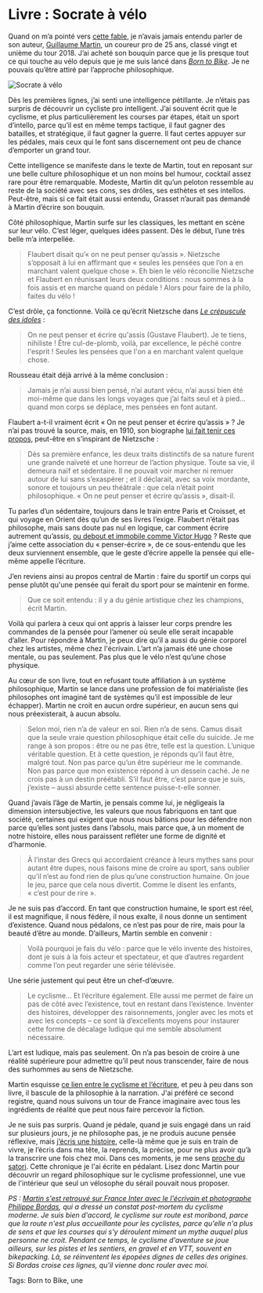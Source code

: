 # Livre : Socrate à vélo

Quand on m’a pointé vers [cette fable](https://www.amazon.fr/Socrate-%C3%A0-v%C3%A9lo-France-philosophes/dp/2246815754/), je n’avais jamais entendu parler de son auteur, [Guillaume Martin](https://fr.wikipedia.org/wiki/Guillaume_Martin), un coureur pro de 25 ans, classé vingt et unième du tour 2018. J’ai acheté son bouquin parce que je lis presque tout ce qui touche au vélo depuis que je me suis lancé dans [*Born to Bike*](https://tcrouzet.com/borntobike/). Je ne pouvais qu’être attiré par l’approche philosophique.<span id="more-51218"></span>

![Socrate à vélo](https://tcrouzet.comhttps://tcrouzet.com/images_tc/2019/03/socrate-311x450.jpg)

Dès les premières lignes, j’ai senti une intelligence pétillante. Je n’étais pas surpris de découvrir un cycliste pro intelligent. J’ai souvent écrit que le cyclisme, et plus particulièrement les courses par étapes, était un sport d’intello, parce qu’il est en même temps tactique, il faut gagner des batailles, et stratégique, il faut gagner la guerre. Il faut certes appuyer sur les pédales, mais ceux qui le font sans discernement ont peu de chance d’emporter un grand tour.

Cette intelligence se manifeste dans le texte de Martin, tout en reposant sur une belle culture philosophique et un non moins bel humour, cocktail assez rare pour être remarquable. Modeste, Martin dit qu’un peloton ressemble au reste de la société avec ses cons, ses drôles, ses esthètes et ses intellos. Peut-être, mais si ce fait était aussi entendu, Grasset n’aurait pas demandé à Martin d’écrire son bouquin.

Côté philosophique, Martin surfe sur les classiques, les mettant en scène sur leur vélo. C’est léger, quelques idées passent. Dès le début, l’une très belle m’a interpellée.

> Flaubert disait qu’« on ne peut penser qu’assis ». Nietzsche s’opposait à lui en affirmant que « seules les pensées que l’on a en marchant valent quelque chose ». Eh bien le vélo réconcilie Nietzsche et Flaubert en réunissant leurs deux conditions : nous sommes à la fois assis et en marche quand on pédale ! Alors pour faire de la philo, faites du vélo !

C’est drôle, ça fonctionne. Voilà ce qu’écrit Nietzsche dans [*Le crépuscule des idoles*](https://dicocitations.lemonde.fr/citations/citation-129486.php) :

> On ne peut penser et écrire qu'assis (Gustave Flaubert). Je te tiens, nihiliste ! Être cul-de-plomb, voilà, par excellence, le péché contre l'esprit ! Seules les pensées que l'on a en marchant valent quelque chose.

Rousseau était déjà arrivé à la même conclusion :

> Jamais je n’ai aussi bien pensé, n’ai autant vécu, n’ai aussi bien été moi-même que dans les longs voyages que j’ai faits seul et à pied… quand mon corps se déplace, mes pensées en font autant.

Flaubert a-t-il vraiment écrit « On ne peut penser et écrire qu’assis » ? Je n’ai pas trouvé la source, mais, en 1910, son biographe [lui fait tenir ces propos](https://fr.wikisource.org/wiki/Page:Flaubert_-_Madame_Bovary,_Conard,_1910.djvu/566), peut-être en s’inspirant de Nietzsche :

> Dès sa première enfance, les deux traits distinctifs de sa nature furent une grande naïveté et une horreur de l’action physique. Toute sa vie, il demeura naïf et sédentaire. Il ne pouvait voir marcher ni remuer autour de lui sans s’exaspérer ; et il déclarait, avec sa voix mordante, sonore et toujours un peu théâtrale : que cela n’était point philosophique. « On ne peut penser et écrire qu’assis », disait-il.

Tu parles d’un sédentaire, toujours dans le train entre Paris et Croisset, et qui voyage en Orient dès qu’un de ses livres l’exige. Flaubert n’était pas philosophe, mais sans doute pas nul en logique, car comment écrire autrement qu’assis, [ou debout et immobile comme Victor Hugo](https://www.oeuvresouvertes.net/spip.php?article502) ? Reste que j’aime cette association du « penser-écrire », de ce sous-entendu que les deux surviennent ensemble, que le geste d’écrire appelle la pensée qui elle-même appelle l’écriture.

J’en reviens ainsi au propos central de Martin : faire du sportif un corps qui pense plutôt qu'une pensée qui ferait du sport pour se maintenir en forme.

> Que ce soit entendu : il y a du génie artistique chez les champions, écrit Martin.

Voilà qui parlera à ceux qui ont appris à laisser leur corps prendre les commandes de la pensée pour l’amener où seule elle serait incapable d’aller. Pour répondre à Martin, je peux dire qu’il a aussi du génie corporel chez les artistes, même chez l'écrivain. L’art n’a jamais été une chose mentale, ou pas seulement. Pas plus que le vélo n’est qu’une chose physique.

Au cœur de son livre, tout en refusant toute affiliation à un système philosophique, Martin se lance dans une profession de foi matérialiste (les philosophes ont imaginé tant de systèmes qu’il est impossible de leur échapper). Martin ne croit en aucun ordre supérieur, en aucun sens qui nous préexisterait, à aucun absolu.

> Selon moi, rien n’a de valeur en soi. Rien n’a de sens. Camus disait que la seule vraie question philosophique était celle du suicide. Je me range à son propos : être ou ne pas être, telle est la question. L’unique véritable question. Et à cette question, je réponds qu’il faut être, malgré tout. Non pas parce qu’un être supérieur me le commande. Non pas parce que mon existence répond à un dessein caché. Je ne crois pas à un destin préétabli. S’il faut être, c’est parce que je suis, j’existe – aussi absurde cette sentence puisse-t-elle sonner.

Quand j’avais l’âge de Martin, je pensais comme lui, je négligeais la dimension intersubjective, les valeurs que nous fabriquons en tant que société, certaines qui exigent que nous nous bâtions pour les défendre non parce qu’elles sont justes dans l’absolu, mais parce que, à un moment de notre histoire, elles nous paraissent refléter une forme de dignité et d’harmonie.

> À l’instar des Grecs qui accordaient créance à leurs mythes sans pour autant être dupes, nous faisons mine de croire au sport, sans oublier qu’il n’est au fond rien de plus qu’une construction humaine. On joue le jeu, parce que cela nous divertit. Comme le disent les enfants, « c’est pour de rire ».

Je ne suis pas d’accord. En tant que construction humaine, le sport est réel, il est magnifique, il nous fédère, il nous exalte, il nous donne un sentiment d’existence. Quand nous pédalons, ce n’est pas pour de rire, mais pour la beauté d’être au monde. D’ailleurs, Martin semble en convenir :

> Voilà pourquoi je fais du vélo : parce que le vélo invente des histoires, dont je suis à la fois acteur et spectateur, et que d’autres regardent comme l’on peut regarder une série télévisée.

Une série justement qui peut être un chef-d’œuvre.

> Le cyclisme… Et l’écriture également. Elle aussi me permet de faire un pas de côté avec l’existence, tout en restant dans l’existence. Inventer des histoires, développer des raisonnements, jongler avec les mots et avec les concepts – ce sont là d’excellents moyens pour instaurer cette forme de décalage ludique qui me semble absolument nécessaire.

L’art est ludique, mais pas seulement. On n’a pas besoin de croire à une réalité supérieure pour admettre qu’il peut nous transcender, faire de nous des surhommes au sens de Nietzsche.

Martin esquisse [ce lien entre le cyclisme et l’écriture](https://tcrouzet.com/2019/02/15/le-velo-comme-ecriture/), et peu à peu dans son livre, il bascule de la philosophie à la narration. J'ai préféré ce second registre, quand nous suivons un tour de France imaginaire avec tous les ingrédients de réalité que peut nous faire percevoir la fiction.

Je ne suis pas surpris. Quand je pédale, quand je suis engagé dans un raid sur plusieurs jours, je ne philosophe pas, je ne produis aucune pensée réflexive, mais [j’écris une histoire](https://tcrouzet.com/2019/03/15/dune-huracan-a-lautre/), celle-là même que je suis en train de vivre, je l’écris dans ma tête, la reprends, la précise, pour ne plus avoir qu’à la transcrire une fois chez moi. Dans ces moments, je me sens [proche du satori](https://tcrouzet.com/2019/02/08/satori-a-lake-lindsay/). Cette chronique je l'ai écrite en pédalant. Lisez donc Martin pour découvrir un regard philosophique sur le cyclisme professionnel, une vue de l'intérieur que seul un vélosophe du sérail pouvait nous proposer.

*PS : [Martin s'est retrouvé sur France Inter avec le l'écrivain et photographe Philippe Bordas](https://www.franceinter.fr/emissions/l-oeil-du-tigre/l-oeil-du-tigre-17-mars-2019), qui a dressé un constat post-mortem du cyclisme moderne. Je suis bien d'accord, le cyclisme sur route est moribond, parce que la route n'est plus accueillante pour les cyclistes, parce qu'elle n'a plus de sens et que les courses qui s'y déroulent miment un mythe auquel plus personne ne croit. Pendant ce temps, le cyclisme d'aventure se joue ailleurs, sur les pistes et les sentiers, en gravel et en VTT, souvent en bikepacking. Là, se réinventent les épopées dignes de celles des origines. Si Bordas croise ces lignes, qu'il vienne donc rouler avec moi.*

Tags: Born to Bike, une